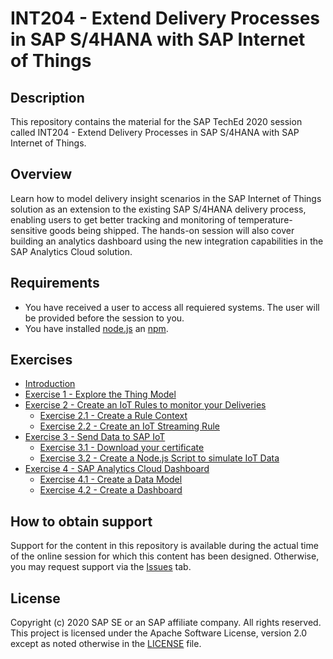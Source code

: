 # INT204 - Extend Delivery Processes in SAP S/4HANA with SAP Internet of Things

## Description

This repository contains the material for the SAP TechEd 2020 session called INT204 - Extend Delivery Processes in SAP S/4HANA with SAP Internet of Things. 

## Overview

Learn how to model delivery insight scenarios in the SAP Internet of Things solution as an extension to the existing SAP S/4HANA delivery process, enabling users to get better tracking and monitoring of temperature-sensitive goods being shipped. The hands-on session will also cover building an analytics dashboard using the new integration capabilities in the SAP Analytics Cloud solution.

## Requirements

- You have received a user to access all requiered systems. The user will be provided before the session to you.
- You have installed [node.js](https://nodejs.org/en/) an [npm](https://www.npmjs.com/get-npm).

## Exercises

- [Introduction](exercises/ex0/introduction.pdf)
- [Exercise 1 - Explore the Thing Model](exercises/ex1/)
- [Exercise 2 - Create an IoT Rules to monitor your Deliveries](exercises/ex2/)
    - [Exercise 2.1 - Create a Rule Context](exercises/ex2#exercise-21-sub-exercise-1-description)
    - [Exercise 2.2 - Create an IoT Streaming Rule](exercises/ex2#exercise-22-sub-exercise-2-description)
- [Exercise 3 - Send Data to SAP IoT](exercises/ex3/)
    - [Exercise 3.1 - Download your certificate](exercises/ex3#exercise-31---download-your-certificate)
    - [Exercise 3.2 - Create a Node.js Script to simulate IoT Data](exercises/ex3#exercise-32---create-a-nodejs-script-to-simulate-iot-data)
- [Exercise 4 - SAP Analytics Cloud Dashboard](exercises/ex4/)
    - [Exercise 4.1 - Create a Data Model](/exercises/ex3#exercise-41---create-a-data-model)
    - [Exercise 4.2 - Create a Dashboard](/exercises/ex3#exercise-42---create-a-dashboard)


## How to obtain support

Support for the content in this repository is available during the actual time of the online session for which this content has been designed. Otherwise, you may request support via the [Issues](../../issues) tab.

## License
Copyright (c) 2020 SAP SE or an SAP affiliate company. All rights reserved. This project is licensed under the Apache Software License, version 2.0 except as noted otherwise in the [LICENSE](LICENSES/Apache-2.0.txt) file.
